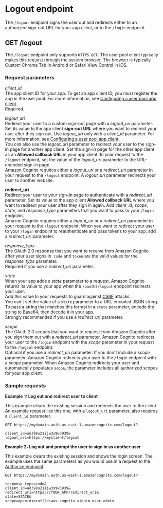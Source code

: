 # Logout endpoint<a name="logout-endpoint"></a>

The `/logout` endpoint signs the user out and redirects either to an authorized sign\-out URL for your app client, or to the `/login` endpoint\.

## GET /logout<a name="get-logout"></a>

The `/logout` endpoint only supports `HTTPS GET`\. The user pool client typically makes this request through the system browser\. The browser is typically Custom Chrome Tab in Android or Safari View Control in iOS\.

### Request parameters<a name="get-logout-request-parameters"></a>

*client\_id*  
The app client ID for your app\. To get an app client ID, you must register the app in the user pool\. For more information, see [Configuring a user pool app client](user-pool-settings-client-apps.md)\.  
Required\.

*logout\_uri*  
Redirect your user to a custom sign\-out page with a *logout\_uri* parameter\. Set its value to the app client **sign\-out URL** where you want to redirect your user after they sign out\. Use *logout\_uri* only with a *client\_id* parameter\. For more information, see [Configuring a user pool app client](cognito-user-pools-app-idp-settings.md)\.  
You can also use the *logout\_uri* parameter to redirect your user to the sign\-in page for another app client\. Set the sign\-in page for the other app client as an **Allowed callback URL** in your app client\. In your request to the `/logout` endpoint, set the value of the *logout\_uri* parameter to the URL\-encoded sign\-in page\.  
Amazon Cognito requires either a *logout\_uri* or a *redirect\_uri* parameter in your request to the `/logout` endpoint\. A *logout\_uri* parameter redirects your user to another website\.

**redirect\_uri**  
Redirect your user to your sign\-in page to authenticate with a *redirect\_uri* parameter\. Set its value to the app client **Allowed callback URL** where you want to redirect your user after they sign in again\. Add *client\_id*, *scope*, *state*, and *response\_type* parameters that you want to pass to your `/login` endpoint\.  
Amazon Cognito requires either a *logout\_uri* or a *redirect\_uri* parameter in your request to the `/logout` endpoint\. When you want to redirect your user to your `/login` endpoint to reauthenticate and pass tokens to your app, add a *redirect\_uri* parameter\.

*response\_type*  
The OAuth 2\.0 response that you want to receive from Amazon Cognito after your user signs in\. `code` and `token` are the valid values for the *response\_type* parameter\.  
Required if you use a *redirect\_uri* parameter\.

*state*  
When your app adds a *state* parameter to a request, Amazon Cognito returns its value to your app when the `/oauth2/logout` endpoint redirects your user\.  
Add this value to your requests to guard against [CSRF](https://en.wikipedia.org/wiki/Cross-site_request_forgery) attacks\.  
You can't set the value of a `state` parameter to a URL\-encoded JSON string\. To pass a string that matches this format in a `state` parameter, encode the string to Base64, then decode it in your app\.  
Strongly recommended if you use a *redirect\_uri* parameter\.

*scope*  
The OAuth 2\.0 scopes that you want to request from Amazon Cognito after you sign them out with a *redirect\_uri* parameter\. Amazon Cognito redirects your user to the `/login` endpoint with the *scope* parameter in your request to the `/logout` endpoint\.  
Optional if you use a *redirect\_uri* parameter\. If you don't include a *scope* parameter, Amazon Cognito redirects your user to the `/login` endpoint with a *scope* parameter\. When Amazon Cognito redirects your user and automatically populates `scope`, the parameter includes all authorized scopes for your app client\.

### Sample requests<a name="get-logout-request-sample"></a>

**Example 1: Log out and redirect user to client**

This example clears the existing session and redirects the user to the client\. An example request like this one, with a `logout_uri` parameter, also requires a `client_id` parameter\.

```
GET https://mydomain.auth.us-east-1.amazoncognito.com/logout?

client_id=ad398u21ijw3s9w3939&
logout_uri=https://myclient/logout
```

**Example 2: Log out and prompt the user to sign in as another user**

This example clears the existing session and shows the login screen\. The example uses the same parameters as you would use in a request to the [Authorize endpoint](authorization-endpoint.md)\.

```
GET https://mydomain.auth.us-east-1.amazoncognito.com/logout?

response_type=code&
client_id=ad398u21ijw3s9w3939&
redirect_uri=https://YOUR_APP/redirect_uri&
state=STATE&
scope=openid+profile+aws.cognito.signin.user.admin
```
